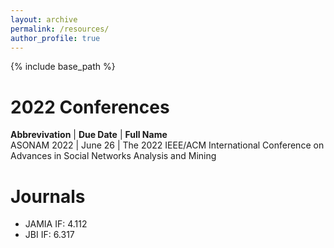 ```yaml
---
layout: archive
permalink: /resources/
author_profile: true
---
```


{% include base_path %}

2022 Conferences 
======
__Abbrevivation__ | __Due Date__ | __Full Name__    
ASONAM 2022 | June 26 | The 2022 IEEE/ACM International Conference on Advances in Social Networks Analysis and Mining    


Journals
======
* JAMIA IF: 4.112
* JBI IF: 6.317
